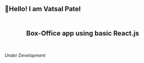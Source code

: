<h2>👋Hello! I am Vatsal Patel <br /><br />

<h2 align="center">Box-Office app using basic React.js</h2><br /><br />
<i>Under Development</i>

<!-- 
<h3>Preview:-</h3><br />
<img src="" style="border-radius:1rem" alt="preview-img"><br />

<h3>Link:-</h3><br />

<br /><br />

<h3>Language and suppoters used:-</h3><br />
<ul>
  <li>React Lib. JS</li>
  <li> HTML </li>
  <li> CSS </li>
</ul>  
<br /><br /> -->
